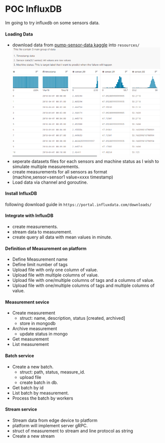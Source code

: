 # POC InfluxDB
Im going to try influxdb on some sensors data.

#### Loading Data
- download data from [pump-sensor-data kaggle](https://www.kaggle.com/datasets/nphantawee/pump-sensor-data) into `resources/`
  ![](resources/dataset.png)
- seperate datasets files for each sensors and machine status as I wish to simulate multiple measurements.
- create measurements for all sensors as format (machine,sensor=sensor1 value=xxxx timestamp)
- Load data via channel and goroutine.

#### Install InfluxDB
following download guide in `https://portal.influxdata.com/downloads/`

#### Integrate with InfluxDB
- create measurements.
- stream data to measurement.
- create query all data with mean values in minute.

#### Definition of Measurement on platform
- Define Measurement name
- Define limit number of tags
- Upload file with only one column of value.
- Upload file with multiple columns of value.
- Upload file with one/multiple columns of tags and a columns of value.
- Upload file with one/multiple columns of tags and multiple columns of value.

#### Measurement sevice
- Create measurement
  - struct: name, description, status [created, archived]
  - store in mongodb
- Archive measurement
  - update status in mongo
- Get measurement
- List measurement

#### Batch service
- Create a new batch.
  - struct: path, status, measure_id.
  - upload file
  - create batch in db.
- Get batch by id
- List batch by measurement.
- Process the batch by workers

#### Stream service
- Stream data from edge device to platform
- platform will implement server gRPC.
- struct of measurement to stream and line protocol as string
- Create a new stream